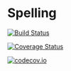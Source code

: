 # Spelling

[![Build Status](https://travis-ci.org/lancebeet/Spelling.jl.svg?branch=master)](https://travis-ci.org/lancebeet/Spelling.jl)

[![Coverage Status](https://coveralls.io/repos/lancebeet/Spelling.jl/badge.svg?branch=master&service=github)](https://coveralls.io/github/lancebeet/Spelling.jl?branch=master)

[![codecov.io](http://codecov.io/github/lancebeet/Spelling.jl/coverage.svg?branch=master)](http://codecov.io/github/lancebeet/Spelling.jl?branch=master)
